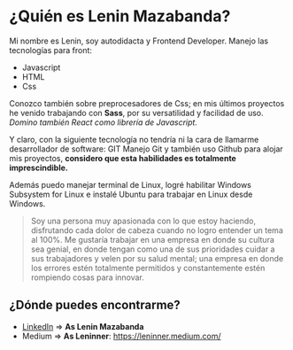 # ¿Quién es Lenin Mazabanda?

Mi nombre es Lenin, soy autodidacta y Frontend Developer. 
Manejo las tecnologías para front: 

- Javascript 
- HTML
- Css

Conozco también sobre preprocesadores de Css; en mis últimos proyectos he venido trabajando con **Sass**, por su versatilidad y facilidad de uso. _Domino también React como librería de Javascript._

Y claro, con la siguiente tecnología no tendría ni la cara de llamarme desarrollador de software: GIT
Manejo Git y también uso Github para alojar mis proyectos, **considero que esta habilidades es totalmente imprescindible.**

Además puedo manejar terminal de Linux, logré habilitar Windows Subsystem for Linux e instalé Ubuntu para trabajar en Linux desde Windows.

> Soy una persona muy apasionada con lo que estoy haciendo, disfrutando cada dolor de cabeza cuando no logro entender un tema al 100%. 
Me gustaría trabajar en una empresa en donde su cultura sea genial, en donde tengan como una de sus prioridades cuidar a sus trabajadores y velen por su salud mental; una empresa en donde los errores estén totalmente permitidos y constantemente estén rompiendo cosas para innovar.

## ¿Dónde puedes encontrarme?

- [LinkedIn](https://www.linkedin.com/in/leninner/) => **As Lenin Mazabanda**
- Medium => **As Leninner**: https://leninner.medium.com/

<!---
Leninner/Leninner is a ✨ special ✨ repository because its `README.md` (this file) appears on your GitHub profile.
You can click the Preview link to take a look at your changes.
--->
